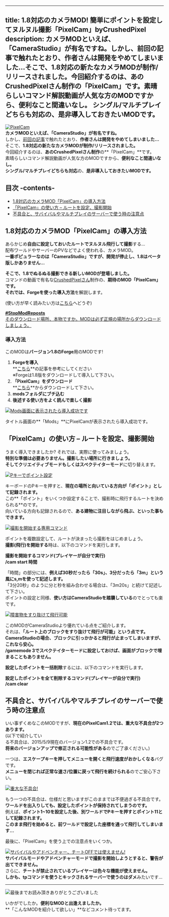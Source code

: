 
---
title: 1.8対応のカメラMOD! 簡単にポイントを設定してヌルヌル撮影「PixelCam」byCrushedPixel
description: カメラMODといえば、「CameraStudio」が有名ですね。しかし、前回の記事で触れたとおり、作者さんは開発をやめてしまいました…そこで、1.8対応の新たなカメラMODが制作/リリースされました。今回紹介するのは、あのCrushedPixelさん制作の「PixelCam」です。素晴らしいコマンド解説動画が人気な方のMODですから、便利なこと間違いなし。 シングル/マルチプレイどちらも対応の、是非導入しておきたいMODです。
---

[![PixelCam](https://www.napoan.com/wp-content/uploads/imgs/3/1/310f5f1d.png)](#3/1/310f5f1d.png "PixelCam")  
**カメラMODといえば、「CameraStudio」が有名ですね。**  
しかし、[前回の記事](/43206623/ "[Minecraft]CameraStudioで録画できない! Recorderのダウンロード場所と導入方法")で触れたとおり、**作者さんは開発をやめてしまいました…**  
そこで、**1.8対応の新たなカメラMODが制作/リリースされました。**  
今回紹介するのは、**あのCrushedPixelさん制作**の**「PixelCam」**です。  
素晴らしいコマンド解説動画が人気な方のMODですから、**便利なこと間違いなし。**   
**シングル/マルチプレイどちらも対応**の、**是非導入しておきたいMODです。**

## 目次 -contents-

*   [1.8対応のカメラMOD「PixelCam」の導入方法](#how-to-inst)
*   [「PixelCam」の使い方 – ルートを設定、撮影開始](#how-to-use)
*   [不具合と、サバイバルやマルチプレイのサーバーで使う時の注意点](#note)

## 1.8対応のカメラMOD「PixelCam」の導入方法

あらかじめ**自由に設定しておいたルートでヌルヌル飛行して撮影**する…  
配布ワールドやサーバーのPVなどでよく使われる、カメラMOD。  
**一番ポピュラーなのは「CameraStudio」ですが、開発が停止し、1.8はベータ版しかありません…**

**そこで、1.8でぬるぬる撮影できる新しいMODが登場しました。**  
コマンドの動画で有名な[CrushedPixelさん](http://www.youtube.com/channel/UCbGrzgowatCRk7x5gVXhz-g)制作の、**期待のMOD「PixelCam」**です。  
それでは、Forgeを使った**導入方法**を解説します。 

(使い方が早く読みたい方は[こちら](#how-to-use)へどうぞ)

[**#StopModReposts**  
そのダウンロード場所、本物ですか。MODは必ず正規の場所からダウンロードしましょう。](https://www.napoan.com/stop-mod-reposts/)

### 導入方法

このMODは**バージョン1.8のForge**用のMODです!

1.  **Forgeを導入**  
    **[こちら](/new-way-to-install-mod/#forge-inst)**の記事を参考にしてください  
    ※Forgeは1.8版をダウンロードして導入して下さい。
2.  **「PixelCam」をダウンロード**  
    **[こちら](http://www.minecraftforum.net/forums/mapping-and-modding/minecraft-mods/2327429-pixelcam-camera-studio-for-minecraft-1-8 "「PixelCam」のダウンロード")**からダウンロードして下さい。
3.  **modsフォルダにブチ込む** 
4.  **後述する使い方をよく読んで楽しく撮影**

[![Mods画面に表示されたら導入成功です](https://cdn-ak.f.st-hatena.com/images/fotolife/s/sasigume/20210208/20210208134325.png)](#4/1/410c185a.png "Mods画面に表示されたら導入成功です")

タイトル画面の**「Mods」**にPixelCamが表示されたら導入成功です。

## 「PixelCam」の使い方 – ルートを設定、撮影開始

うまく導入できましたか? それでは、実際に使ってみましょう。  
**特別な準備は必要ありません。**撮影したい場所に行きましょう。  
そして**クリエイティブモードもしくはスペクテイターモード**に切り替えます。 

[![Pキーでポイント設定](https://cdn-ak.f.st-hatena.com/images/fotolife/s/sasigume/20210208/20210208134003.png)](#3/d/3dd842f9.png "Pキーでポイント設定")

キーボードのPキーを押すと、**現在の場所と向いている方向が「ポイント」として記録されます。**  
この**「ポイント」をいくつか設定することで、撮影時に飛行するルートを決められる**のです。  
向いている方向も記録されるので、**ある建物に注目しながら飛ぶ、といった事もできます。**

[![撮影を開始する専用コマンド](https://www.napoan.com/wp-content/uploads/imgs/4/c/4cf8c683.png)](#4/c/4cf8c683.png "撮影を開始する専用コマンド")

ポイントを複数設定して、ルートが決まったら撮影をはじめましょう。  
**撮影(飛行)を開始する**時は、以下のコマンドを実行します。

**撮影を開始するコマンド(プレイヤーが自分で実行)  
/cam start 時間**

「時間」の部分には、**例えば30秒だったら「30s」、3分だったら「3m」という風にs,mを使って記述します。**  
「3分20秒」のように分と秒を組み合わせる場合は、「3m20s」と続けて記述して下さい。  
ポイントの設定と同様、**使い方はCameraStudioを踏襲している**のでとっても楽です。

[![障害物をすり抜けて飛行可能](https://cdn-ak.f.st-hatena.com/images/fotolife/s/sasigume/20210208/20210208153621.png)](#a/8/a8d97830.png "障害物をすり抜けて飛行可能")

このMODがCameraStudioより優れている点をご紹介します。  
それは、**「ルート上のブロックをすり抜けて飛行が可能」**という点です。  
**CameraStudioの場合、ブロックに引っかかると飛行が止まってしまいます**が、これなら安心。  
/gamemode 3で**スペクテイターモードに設定しておけば、画面がブロックで埋まることもありません。**

**設定したポイントを一括削除**するには、以下のコマンドを実行します。

**設定したポイントを全て削除するコマンド(プレイヤーが自分で実行)  
/cam clear**

## 不具合と、サバイバルやマルチプレイのサーバーで使う時の注意点

いい事ずくめなこのMODですが、**現在のPixelCam1.2では、重大な不具合が2つあります。**  
(以下で紹介してい  
る不具合は、2015/5/9現在のバージョン1.2での不具合です。  
**将来のバージョンアップで修正される可能性がある**のでご了承ください。)

一つは、**エスケープキーを押してメニューを開くと飛行速度がおかしくなる**バグです。  
**メニューを閉じれば正常な速さ/位置に戻って飛行を続けられる**のでご安心下さい。

[![重大な不具合!](https://cdn-ak.f.st-hatena.com/images/fotolife/s/sasigume/20210208/20210208131620.png)](#1/f/1fce253e.png "重大な不具合!")

もう一つの不具合は、仕様だと思いますがこのままでは不便過ぎる不具合です。  
**ワールドを出入りしても、設定したポイントが保持されてしまうのです。**  
例えば、**ポイント1~10を設定した後、別ワールドでPキーを押すとポイント11として記録されます。**  
**このまま飛行を始めると、前ワールドで設定した座標を通って飛行してしまいます…**

最後に、「PixelCam」を使う上での注意点をいくつか。

[![サバイバルやアドベンチャー、チートOFFでは使えません!](https://cdn-ak.f.st-hatena.com/images/fotolife/s/sasigume/20210208/20210208145033.png)](#7/d/7d9d6df6.png "サバイバルやアドベンチャー、チートOFFでは使えません!")  
**サバイバルモードやアドベンチャーモードで撮影を開始しようとすると、警告が出てできません。**  
さらに、**チートが禁止されているプレイヤーは色々な機能が使えません。**  
**しかも、tpコマンドを使うとキックされるサーバーで使うのはダメ**みたいです…

---

![最後までお読み頂きありがとうございました](https://cdn-ak.f.st-hatena.com/images/fotolife/s/sasigume/20210208/20210208162522.png)

いかがでしたか。**便利なMODと出逢えましたか。**  
**「こんなMODを紹介して欲しい」**などコメント待ってます。
